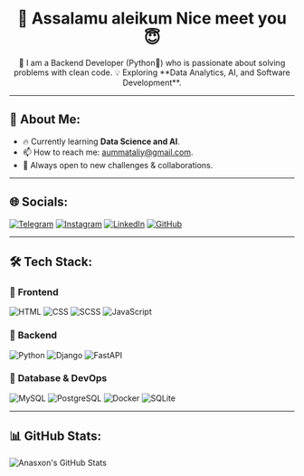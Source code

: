 <h1 align="center" >👋 Assalamu aleikum Nice meet you 😇</h1>
<p align="center">
  🚀 I am a Backend Developer (Python🐍) who is passionate about solving problems with clean code.  
  💡 Exploring **Data Analytics, AI, and Software Development**.
</p>

---

## 🚀 About Me:
- 🔥 Currently learning **Data Science and AI**.
- 📫 How to reach me: [aummataliy@gmail.com](mailto:aummataliy@gmail.com).
- 🎯 Always open to new challenges & collaborations.

---

## 🌐 Socials:
[![Telegram](https://img.shields.io/badge/Telegram-2CA5E0?style=for-the-badge&logo=telegram&logoColor=white)](https://t.me/anasxonummataliy)
[![Instagram](https://img.shields.io/badge/Instagram-E4405F?style=for-the-badge&logo=instagram&logoColor=white)](https://instagram.com/anasxon_ummataliy)
[![LinkedIn](https://img.shields.io/badge/LinkedIn-0A66C2?style=for-the-badge&logo=linkedin&logoColor=white)](https://linkedin.com/in/in/anaskhon-ummataliy-9a02b0339)
[![GitHub](https://img.shields.io/badge/GitHub-181717?style=for-the-badge&logo=github&logoColor=white)](https://github.com/anasxonummataliy)

---

## 🛠 Tech Stack:

### 🔹 **Frontend**
![HTML](https://img.shields.io/badge/HTML5-E34F26?style=for-the-badge&logo=html5&logoColor=white)
![CSS](https://img.shields.io/badge/CSS3-1572B6?style=for-the-badge&logo=css3&logoColor=white)
![SCSS](https://img.shields.io/badge/SCSS-CC6699?style=for-the-badge&logo=sass&logoColor=white)
![JavaScript](https://img.shields.io/badge/JavaScript-F7DF1E?style=for-the-badge&logo=javascript&logoColor=black)

### 🔹 **Backend**
![Python](https://img.shields.io/badge/Python-3776AB?style=for-the-badge&logo=python&logoColor=white)
![Django](https://img.shields.io/badge/Django-092E20?style=for-the-badge&logo=django&logoColor=white)
![FastAPI](https://img.shields.io/badge/FastAPI-009688?style=for-the-badge&logo=fastapi&logoColor=white)

### 🔹 **Database & DevOps**
![MySQL](https://img.shields.io/badge/MySQL-4479A1?style=for-the-badge&logo=mysql&logoColor=white)
![PostgreSQL](https://img.shields.io/badge/PostgreSQL-336791?style=for-the-badge&logo=postgresql&logoColor=white)
![Docker](https://img.shields.io/badge/Docker-2496ED?style=for-the-badge&logo=docker&logoColor=white)
![SQLite](https://img.shields.io/badge/SQLite-003B57?style=for-the-badge&logo=sqlite&logoColor=white)

---

## 📊 GitHub Stats:
![Anasxon's GitHub Stats](https://github-readme-stats.vercel.app/api?username=AnasxonUmmataliyev&show_icons=true&theme=dark)
